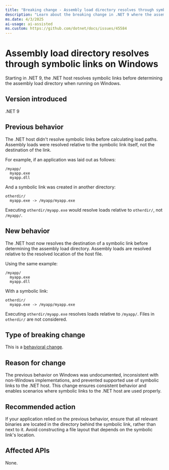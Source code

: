 ```yaml
---
title: "Breaking change - Assembly load directory resolves through symbolic links on Windows"
description: "Learn about the breaking change in .NET 9 where the assembly load directory resolves through symbolic links."
ms.date: 4/3/2025
ai-usage: ai-assisted
ms.custom: https://github.com/dotnet/docs/issues/45584
---
```


# Assembly load directory resolves through symbolic links on Windows

Starting in .NET 9, the .NET host resolves symbolic links before determining the assembly load directory when running on Windows.

## Version introduced

.NET 9

## Previous behavior

The .NET host didn't resolve symbolic links before calculating load paths. Assembly loads were resolved relative to the symbolic link itself, not the destination of the link.

For example, if an application was laid out as follows:

```
/myapp/
  myapp.exe
  myapp.dll
```

And a symbolic link was created in another directory:

```
otherdir/
  myapp.exe -> /myapp/myapp.exe
```

Executing `otherdir/myapp.exe` would resolve loads relative to `otherdir/`, not `/myapp/`.

## New behavior

The .NET host now resolves the destination of a symbolic link before determining the assembly load directory. Assembly loads are resolved relative to the resolved location of the host file.

Using the same example:

```
/myapp/
  myapp.exe
  myapp.dll
```

With a symbolic link:

```
otherdir/
  myapp.exe -> /myapp/myapp.exe
```

Executing `otherdir/myapp.exe` resolves loads relative to `/myapp/`. Files in `otherdir/` are not considered.

## Type of breaking change

This is a [behavioral change](../../categories.md#behavioral-change).

## Reason for change

The previous behavior on Windows was undocumented, inconsistent with non-Windows implementations, and prevented supported use of symbolic links to the .NET host. This change ensures consistent behavior and enables scenarios where symbolic links to the .NET host are used properly.

## Recommended action

If your application relied on the previous behavior, ensure that all relevant binaries are located in the directory behind the symbolic link, rather than next to it. Avoid constructing a file layout that depends on the symbolic link's location.

## Affected APIs

None.
